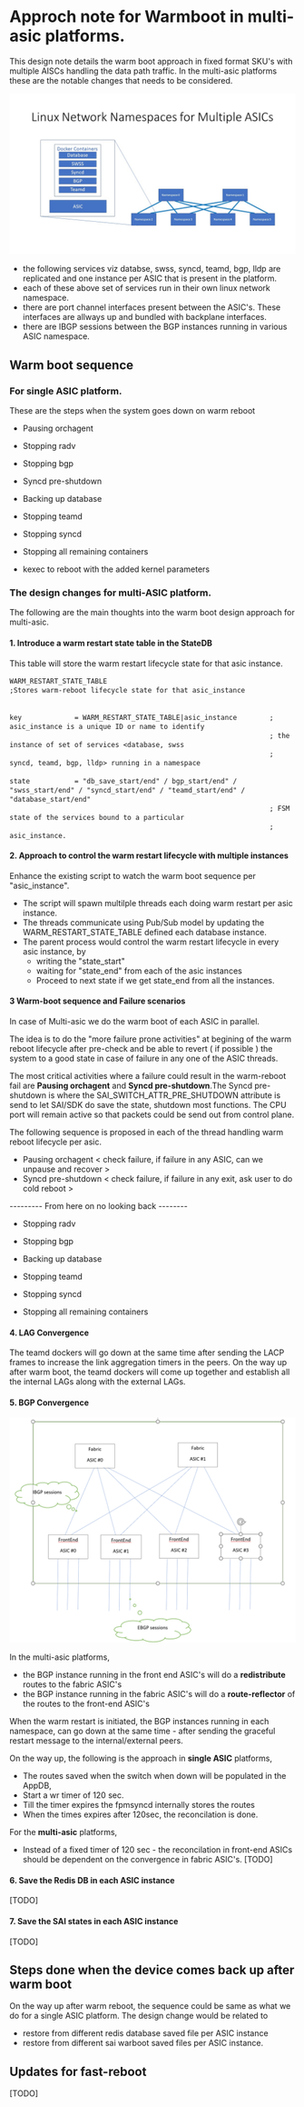 # Approch note for Warmboot in multi-asic platforms.

This design note details the warm boot approach in fixed format SKU's with multiple AISCs handling the data path traffic.
In the multi-asic platforms these are the notable changes that needs to be considered.

![Multi ASIC namespaces](img/architecture_diagram.jpg)


- the following services viz databse, swss, syncd, teamd, bgp, lldp are replicated and one instance per ASIC that is present in the platform.
- each of these above set of services run in their own linux network namespace.
- there are port channel interfaces present between the ASIC's. These interfaces are allways up and bundled with backplane interfaces.
- there are IBGP sessions between the BGP instances running in various ASIC namespace.

## Warm boot sequence

### For single ASIC platform.

  These are the steps when the system goes down on warm reboot 

  * Pausing orchagent 
  
  * Stopping radv
   
  * Stopping bgp 
    
  * Syncd pre-shutdown 
      
  * Backing up database
       
  * Stopping teamd 
        
  * Stopping syncd 
         
  * Stopping all remaining containers 
          
  * kexec to reboot with the added kernel parameters
 
 
 
### The design changes for multi-ASIC platform.

The following are the main thoughts into the warm boot design approach for multi-asic.

#### 1. Introduce a warm restart state table in the StateDB

This table will store the warm restart lifecycle state for that asic instance.

```
WARM_RESTART_STATE_TABLE
;Stores warm-reboot lifecycle state for that asic_instance


key             = WARM_RESTART_STATE_TABLE|asic_instance        ; asic_instance is a unique ID or name to identify
                                                                ; the instance of set of services <database, swss
                                                                ; syncd, teamd, bgp, lldp> running in a namespace

state           = "db_save_start/end" / bgp_start/end" / "swss_start/end" / "syncd_start/end" / "teamd_start/end" / "database_start/end"
                                                                ; FSM state of the services bound to a particular 
                                                                ; asic_instance.
```


#### 2. Approach to control the warm restart lifecycle with multiple instances

Enhance the existing script to watch the warm boot sequence per "asic_instance".
- The script will spawn multilple threads each doing warm restart per asic instance.
- The threads communicate using Pub/Sub model by updating the WARM_RESTART_STATE_TABLE defined each database instance.
- The parent process would control the warm restart lifecycle in every asic instance, by 
    - writing the "state_start"
    - waiting for "state_end" from each of the asic instances 
    - Proceed to next state if we get state_end from all the instances.
    
#### 3 Warm-boot sequence and Failure scenarios

   In case of Multi-asic we do the warm boot of each ASIC in parallel. 
   
   The idea is to do the "more failure prone activities" at begining of the warm reboot lifecycle after pre-check and be able to revert ( if possible ) the system to a good state in case of failure in any one of the ASIC threads.
   
   The most critical activities where a failure could result in the warm-reboot fail are **Pausing orchagent** and **Syncd pre-shutdown**.The Syncd pre-shutdown is where the SAI_SWITCH_ATTR_PRE_SHUTDOWN attribute is send to let SAI/SDK do save the state, shutdown most functions. The CPU port will remain active so that packets could be send out from control plane.

   The following sequence is proposed in each of the thread handling warm reboot lifecycle per asic.
   
   *  Pausing orchagent  < check failure, if failure in any ASIC, can we unpause and recover > 
   *  Syncd pre-shutdown   < check failure, if failure in any exit, ask user to do cold reboot > 
    
   --------- From here on no looking back -------- 
    
   *  Stopping radv
      
   *  Stopping bgp 
   
   *  Backing up database
       
   *  Stopping teamd 
        
   *  Stopping syncd 
         
   *  Stopping all remaining containers 
   
   
#### 4. LAG Convergence
The teamd dockers will go down at the same time after sending the LACP frames to increase the link aggregation timers in the peers.
On the way up after warm boot, the teamd dockers will come up together and establish all the internal LAGs along with the external LAGs.

#### 5. BGP Convergence 
![BGP sessions](img/multi_asic_bgp.PNG)

In the multi-asic platforms,

* the BGP instance running in the front end ASIC's will do a **redistribute** routes to the fabric ASIC's
* the BGP instance running in the fabric ASIC's will do a **route-reflector** of the routes to the front-end ASIC's 

When the warm restart is initiated, the BGP instances running in each namespace, can go down at the same time - after sending the graceful restart message to the internal/external peers.

On the way up, the following is the approach in **single ASIC** platforms,
  * The routes saved when the switch when down will be populated in the AppDB,
  * Start a wr timer of 120 sec.
  * Till the timer expires the fpmsyncd internally stores the routes 
  * When the times expires after 120sec, the reconcilation is done.
  
For the **multi-asic** platforms, 
  * Instead of a fixed timer of 120 sec - the reconcilation in front-end ASICs should be dependent on the convergence in fabric ASIC's.
    [TODO] 

#### 6. Save the Redis DB in each ASIC instance

[TODO]
  



#### 7. Save the SAI states in each ASIC instance

[TODO]





## Steps done when the device comes back up after warm boot

On the way up after warm reboot, the sequence could be same as what we do for a single ASIC platform. The design change would be related to 
  - restore from different redis database saved file per ASIC instance
  - restore from different sai warboot saved files per ASIC instance.
  


## Updates for fast-reboot

[TODO]

 
